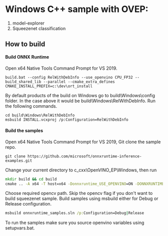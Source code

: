 # Windows C++ sample with OVEP:

1. model-explorer
2. Squeezenet classification

## How to build

#### Build ONNX Runtime
Open x64 Native Tools Command Prompt for VS 2019.
```
build.bat --config RelWithDebInfo --use_openvino CPU_FP32 --build_shared_lib --parallel --cmake_extra_defines CMAKE_INSTALL_PREFIX=c:\dev\ort_install
```

By default products of the build on Windows go to build\Windows\config folder. In the case above it would be build\Windows\RelWithDebInfo.
Run the following commands.

```
cd build\Windows\RelWithDebInfo
msbuild INSTALL.vcxproj /p:Configuration=RelWithDebInfo
```

#### Build the samples

Open x64 Native Tools Command Prompt for VS 2019, Git clone the sample repo.
```
git clone https://github.com/microsoft/onnxruntime-inference-examples.git
```
Change your current directory to c_cxx\OpenVINO_EP\Windows, then run
```bat
mkdir build && cd build
cmake .. -A x64 -T host=x64 -Donnxruntime_USE_OPENVINO=ON -DONNXRUNTIME_ROOTDIR=c:\dev\ort_install -DOPENCV_ROOTDIR="C:\Program Files (x86)\Intel\openvino_2021.4.689\opencv"
```
Choose required opencv path. Skip the opencv flag if you don't want to build squeezenet sample.
Build samples using msbuild either for Debug or Release configuration.

```bat
msbuild onnxruntime_samples.sln /p:Configuration=Debug|Release
```

To run the samples make sure you source openvino variables using setupvars.bat.
